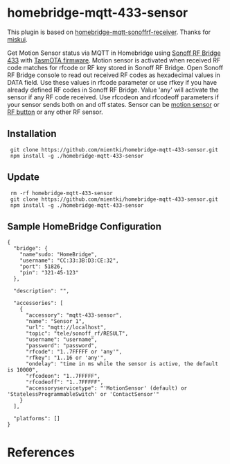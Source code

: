 # homebridge-mqtt-433-sensor

This plugin is based on [homebridge-mqtt-sonoffrf-receiver](https://github.com/miskui/homebridge-mqtt-sonoffrf-receiver). Thanks for [miskui](https://github.com/miskui).

Get Motion Sensor status via MQTT in Homebridge using [Sonoff RF Bridge 433](https://www.itead.cc/sonoff-rf-bridge-433.html) with [TasmOTA firmware](https://github.com/arendst/Sonoff-Tasmota/wiki).
Motion sensor is activated when received RF code matches for rfcode or RF key stored in Sonoff RF Bridge. Open Sonoff RF Bridge console to read out received RF codes as hexadecimal values in DATA field. Use these values in rfcode parameter or use rfkey if you have already defined RF codes in Sonoff RF Bridge. Value 'any' will activate the sensor if any RF code received. Use rfcodeon and rfcodeoff parameters if your sensor sends both on and off states.
Sensor can be [motion sensor](https://www.itead.cc/sonoff-rf-bridge-433.html) or [RF button](https://www.aliexpress.com/item/86-Wall-Panel-Wireless-Remote-Transmitter-1-2-3-Channel-Sticky-RF-TX-Smart-For-Home/32793117889.html?spm=a2g0s.9042311.0.0.nUq3pZ) or any other RF sensor.

Installation
--------------------
     git clone https://github.com/mientki/homebridge-mqtt-433-sensor.git
     npm install -g ./homebridge-mqtt-433-sensor

Update
--------------------
     rm -rf homebridge-mqtt-433-sensor
     git clone https://github.com/mientki/homebridge-mqtt-433-sensor.git
     npm install -g ./homebridge-mqtt-433-sensor

Sample HomeBridge Configuration
--------------------
    {
      "bridge": {
        "name"sudo: "HomeBridge",
        "username": "CC:33:3B:D3:CE:32",
        "port": 51826,
        "pin": "321-45-123"
      },

      "description": "",

      "accessories": [
        {
          "accessory": "mqtt-433-sensor",
          "name": "Sensor 1",
          "url": "mqtt://localhost",
          "topic": "tele/sonoff_rf/RESULT",
          "username": "username",
          "password": "password",
          "rfcode": "1..7FFFFF or 'any'",
          "rfkey": "1..16 or 'any'",
          "ondelay": "time in ms while the sensor is active, the default is 10000",
          "rfcodeon": "1..7FFFFF",
          "rfcodeoff": "1..7FFFFF",
          "accessoryservicetype": "'MotionSensor' (default) or 'StatelessProgrammableSwitch' or 'ContactSensor'"
        }
      ],

      "platforms": []
    }

# References

